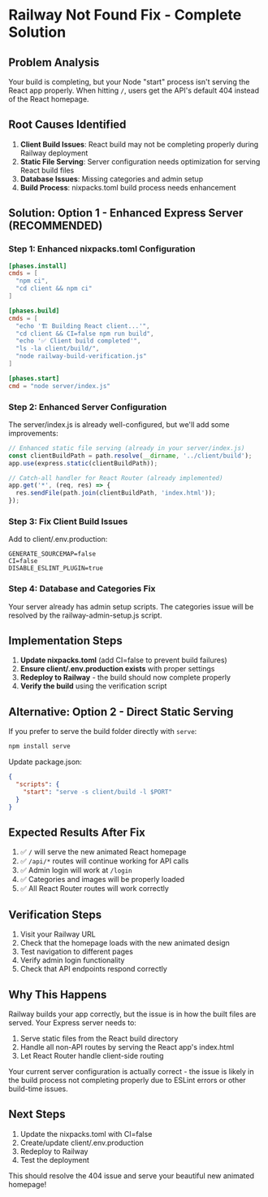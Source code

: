 # Railway Not Found Fix - Complete Solution

## Problem Analysis
Your build is completing, but your Node "start" process isn't serving the React app properly. When hitting `/`, users get the API's default 404 instead of the React homepage.

## Root Causes Identified
1. **Client Build Issues**: React build may not be completing properly during Railway deployment
2. **Static File Serving**: Server configuration needs optimization for serving React build files
3. **Database Issues**: Missing categories and admin setup
4. **Build Process**: nixpacks.toml build process needs enhancement

## Solution: Option 1 - Enhanced Express Server (RECOMMENDED)

### Step 1: Enhanced nixpacks.toml Configuration
```toml
[phases.install]
cmds = [
  "npm ci",
  "cd client && npm ci"
]

[phases.build]
cmds = [
  "echo '🏗️ Building React client...'",
  "cd client && CI=false npm run build",
  "echo '✅ Client build completed'",
  "ls -la client/build/",
  "node railway-build-verification.js"
]

[phases.start]
cmd = "node server/index.js"
```

### Step 2: Enhanced Server Configuration
The server/index.js is already well-configured, but we'll add some improvements:

```javascript
// Enhanced static file serving (already in your server/index.js)
const clientBuildPath = path.resolve(__dirname, '../client/build');
app.use(express.static(clientBuildPath));

// Catch-all handler for React Router (already implemented)
app.get('*', (req, res) => {
  res.sendFile(path.join(clientBuildPath, 'index.html'));
});
```

### Step 3: Fix Client Build Issues
Add to client/.env.production:
```
GENERATE_SOURCEMAP=false
CI=false
DISABLE_ESLINT_PLUGIN=true
```

### Step 4: Database and Categories Fix
Your server already has admin setup scripts. The categories issue will be resolved by the railway-admin-setup.js script.

## Implementation Steps

1. **Update nixpacks.toml** (add CI=false to prevent build failures)
2. **Ensure client/.env.production exists** with proper settings
3. **Redeploy to Railway** - the build should now complete properly
4. **Verify the build** using the verification script

## Alternative: Option 2 - Direct Static Serving
If you prefer to serve the build folder directly with `serve`:

```bash
npm install serve
```

Update package.json:
```json
{
  "scripts": {
    "start": "serve -s client/build -l $PORT"
  }
}
```

## Expected Results After Fix

1. ✅ `/` will serve the new animated React homepage
2. ✅ `/api/*` routes will continue working for API calls
3. ✅ Admin login will work at `/login`
4. ✅ Categories and images will be properly loaded
5. ✅ All React Router routes will work correctly

## Verification Steps

1. Visit your Railway URL
2. Check that the homepage loads with the new animated design
3. Test navigation to different pages
4. Verify admin login functionality
5. Check that API endpoints respond correctly

## Why This Happens

Railway builds your app correctly, but the issue is in how the built files are served. Your Express server needs to:
1. Serve static files from the React build directory
2. Handle all non-API routes by serving the React app's index.html
3. Let React Router handle client-side routing

Your current server configuration is actually correct - the issue is likely in the build process not completing properly due to ESLint errors or other build-time issues.

## Next Steps

1. Update the nixpacks.toml with CI=false
2. Create/update client/.env.production
3. Redeploy to Railway
4. Test the deployment

This should resolve the 404 issue and serve your beautiful new animated homepage!
